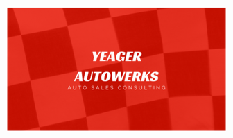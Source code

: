<p align="center">
   <img src=https://github.com/yeagercmbpd/DATA602_HW1_AutoPrices/blob/master/Images/Banner2.png />
<div align="center">
   <figcaption></figcaption>
</div>
</p>
